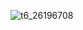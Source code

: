 ![t6_26196708](https://user-images.githubusercontent.com/17806205/213068336-2f090667-f2e9-4ecc-9dd9-0c666ad8431b.jpg)